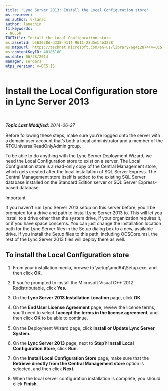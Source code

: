```yaml
---
title: 'Lync Server 2013: Install the Local Configuration store'
ms.reviewer: 
ms.author: v-lanac
author: lanachin
f1.keywords:
- NOCSH
TOCTitle: Install the Local Configuration store
ms:assetid: b563030d-d338-411f-9611-28d5eb4b3238
ms:mtpsurl: https://technet.microsoft.com/en-us/library/Gg412874(v=OCS.15)
ms:contentKeyID: 48185180
ms.date: 06/28/2014
manager: serdars
mtps_version: v=OCS.15
---
```


<div data-xmlns="http://www.w3.org/1999/xhtml">

<div class="topic" data-xmlns="http://www.w3.org/1999/xhtml" data-msxsl="urn:schemas-microsoft-com:xslt" data-cs="http://msdn.microsoft.com/">

<div data-asp="https://msdn2.microsoft.com/asp">

# Install the Local Configuration store in Lync Server 2013

</div>

<div id="mainSection">

<div id="mainBody">

<span> </span>

_**Topic Last Modified:** 2014-06-27_

Before following these steps, make sure you’re logged onto the server with a domain user account that’s both a local administrator and a member of the RTCUniversalReadOnlyAdmin group.

To be able to do anything with the Lync Server Deployment Wizard, we need the Local Configuration store to exist on a server. The Local Configuration store is a read-only copy of the Central Management store, which gets created after the local installation of SQL Server Express. The Central Management store itself is added to the existing SQL Server database installed on the Standard Edition server or SQL Server Express-based database.

<div>


> [!IMPORTANT]  
> If you haven’t run Lync Server 2013 setup on this server before, you’ll be prompted for a drive and path to install Lync Server 2013 to. This will let you install to a drive other than the system drive, if your organization requires it, or if you have space concerns. You can just change the installation location path for the Lync Server files in the Setup dialog box to a new, available drive. If you install the Setup files to this path, including OCSCore.msi, the rest of the Lync Server 2013 files will deploy there as well.



</div>

<div>

## To install the Local Configuration store

1.  From your installation media, browse to \\setup\\amd64\\Setup.exe, and then click **OK**.

2.  If you’re prompted to install the Microsoft Visual C++ 2012 Redistributable, click **Yes**.

3.  On the **Lync Server 2013 Installation Location** page, click **OK**.

4.  On the **End User License Agreement** page, review the license terms, you’ll need to select **I accept the terms in the license agreement**, and then click **OK** to be able to continue.

5.  On the Deployment Wizard page, click **Install or Update Lync Server System**.

6.  On the **Lync Server 2013** page, next to **Step1: Install Local Configuration Store**, click **Run**.

7.  On the **Install Local Configuration Store** page, make sure that the **Retrieve directly from the Central Management store** option is selected, and then click **Next**.

8.  When the local server configuration installation is complete, you should click **Finish**.

</div>

</div>

<span> </span>

</div>

</div>

</div>

